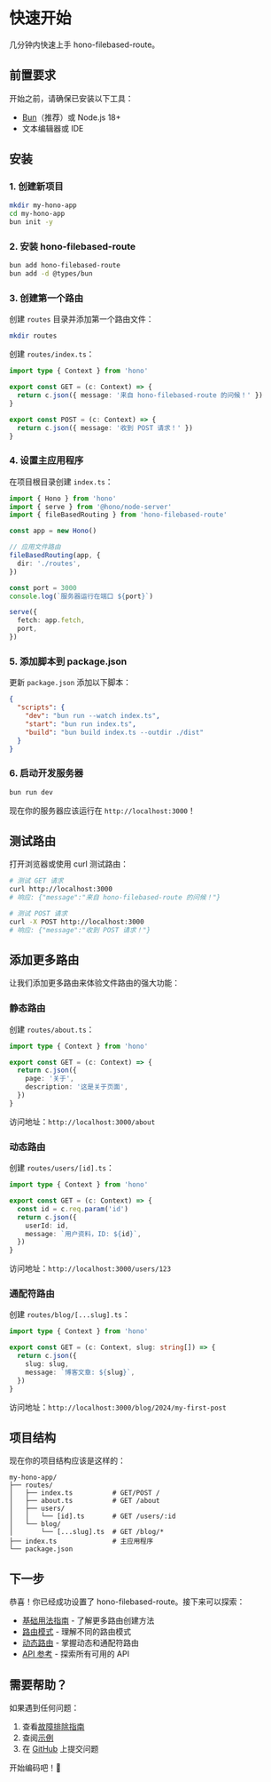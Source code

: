 # 快速开始

几分钟内快速上手 hono-filebased-route。

## 前置要求

开始之前，请确保已安装以下工具：

- [Bun](https://bun.sh/)（推荐）或 Node.js 18+
- 文本编辑器或 IDE

## 安装

### 1. 创建新项目

```bash
mkdir my-hono-app
cd my-hono-app
bun init -y
```

### 2. 安装 hono-filebased-route

```bash
bun add hono-filebased-route
bun add -d @types/bun
```

### 3. 创建第一个路由

创建 `routes` 目录并添加第一个路由文件：

```bash
mkdir routes
```

创建 `routes/index.ts`：

```typescript
import type { Context } from 'hono'

export const GET = (c: Context) => {
  return c.json({ message: '来自 hono-filebased-route 的问候！' })
}

export const POST = (c: Context) => {
  return c.json({ message: '收到 POST 请求！' })
}
```

### 4. 设置主应用程序

在项目根目录创建 `index.ts`：

```typescript
import { Hono } from 'hono'
import { serve } from '@hono/node-server'
import { fileBasedRouting } from 'hono-filebased-route'

const app = new Hono()

// 应用文件路由
fileBasedRouting(app, {
  dir: './routes',
})

const port = 3000
console.log(`服务器运行在端口 ${port}`)

serve({
  fetch: app.fetch,
  port,
})
```

### 5. 添加脚本到 package.json

更新 `package.json` 添加以下脚本：

```json
{
  "scripts": {
    "dev": "bun run --watch index.ts",
    "start": "bun run index.ts",
    "build": "bun build index.ts --outdir ./dist"
  }
}
```

### 6. 启动开发服务器

```bash
bun run dev
```

现在你的服务器应该运行在 `http://localhost:3000`！

## 测试路由

打开浏览器或使用 curl 测试路由：

```bash
# 测试 GET 请求
curl http://localhost:3000
# 响应: {"message":"来自 hono-filebased-route 的问候！"}

# 测试 POST 请求
curl -X POST http://localhost:3000
# 响应: {"message":"收到 POST 请求！"}
```

## 添加更多路由

让我们添加更多路由来体验文件路由的强大功能：

### 静态路由

创建 `routes/about.ts`：

```typescript
import type { Context } from 'hono'

export const GET = (c: Context) => {
  return c.json({
    page: '关于',
    description: '这是关于页面',
  })
}
```

访问地址：`http://localhost:3000/about`

### 动态路由

创建 `routes/users/[id].ts`：

```typescript
import type { Context } from 'hono'

export const GET = (c: Context) => {
  const id = c.req.param('id')
  return c.json({
    userId: id,
    message: `用户资料，ID: ${id}`,
  })
}
```

访问地址：`http://localhost:3000/users/123`

### 通配符路由

创建 `routes/blog/[...slug].ts`：

```typescript
import type { Context } from 'hono'

export const GET = (c: Context, slug: string[]) => {
  return c.json({
    slug: slug,
    message: `博客文章: ${slug}`,
  })
}
```

访问地址：`http://localhost:3000/blog/2024/my-first-post`

## 项目结构

现在你的项目结构应该是这样的：

```
my-hono-app/
├── routes/
│   ├── index.ts          # GET/POST /
│   ├── about.ts          # GET /about
│   ├── users/
│   │   └── [id].ts       # GET /users/:id
│   └── blog/
│       └── [...slug].ts  # GET /blog/*
├── index.ts              # 主应用程序
└── package.json
```

## 下一步

恭喜！你已经成功设置了 hono-filebased-route。接下来可以探索：

- [基础用法指南](/zh/guides/basic-usage) - 了解更多路由创建方法
- [路由模式](/zh/guides/routing-patterns) - 理解不同的路由模式
- [动态路由](/zh/guides/dynamic-routes) - 掌握动态和通配符路由
- [API 参考](/zh/reference/api) - 探索所有可用的 API

## 需要帮助？

如果遇到任何问题：

1. 查看[故障排除指南](/zh/guides/advanced-features#故障排除)
2. 查阅[示例](/zh/examples/basic)
3. 在 [GitHub](https://github.com/HM-Suiji/hono-filebased-route) 上提交问题

开始编码吧！🚀
